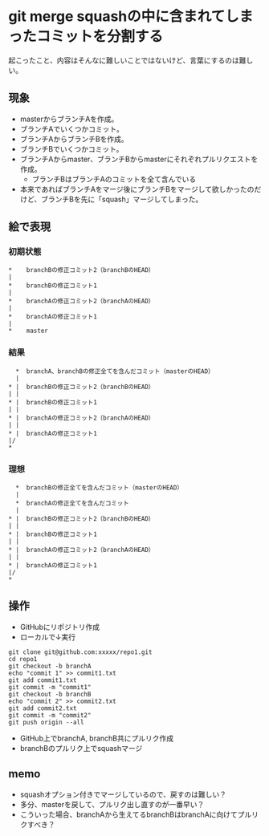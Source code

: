 # git merge squashの中に含まれてしまったコミットを分割する
起こったこと、内容はそんなに難しいことではないけど、言葉にするのは難しい。

## 現象
- masterからブランチAを作成。
- ブランチAでいくつかコミット。
- ブランチAからブランチBを作成。
- ブランチBでいくつかコミット。
- ブランチAからmaster、ブランチBからmasterにそれぞれプルリクエストを作成。
  - ブランチBはブランチAのコミットを全て含んでいる
- 本来であればブランチAをマージ後にブランチBをマージして欲しかったのだけど、ブランチBを先に「squash」マージしてしまった。

## 絵で表現
### 初期状態
```
*    branchBの修正コミット2（branchBのHEAD）
|
*    branchBの修正コミット1
|
*    branchAの修正コミット2（branchAのHEAD）
|
*    branchAの修正コミット1
|
*    master
```

### 結果

```
  *  branchA、branchBの修正全てを含んだコミット（masterのHEAD）
  |
* |  branchBの修正コミット2（branchBのHEAD）
| |
* |  branchBの修正コミット1
| |
* |  branchAの修正コミット2（branchAのHEAD）
| |
* |  branchAの修正コミット1
|/
*
```

### 理想

```
  *  branchBの修正全てを含んだコミット（masterのHEAD）
  |
  *  branchAの修正全てを含んだコミット
  |
* |  branchBの修正コミット2（branchBのHEAD）
| |
* |  branchBの修正コミット1
| |
* |  branchAの修正コミット2（branchAのHEAD）
| |
* |  branchAの修正コミット1
|/
*
```

## 操作
- GitHubにリポジトリ作成
- ローカルで↓実行
```
git clone git@github.com:xxxxx/repo1.git
cd repo1
git checkout -b branchA
echo "commit 1" >> commit1.txt
git add commit1.txt
git commit -m "commit1"
git checkout -b branchB
echo "commit 2" >> commit2.txt
git add commit2.txt
git commit -m "commit2"
git push origin --all
```
- GitHub上でbranchA, branchB共にプルリク作成
- branchBのプルリク上でsquashマージ

## memo
- squashオプション付きでマージしているので、戻すのは難しい？
- 多分、masterを戻して、プルリク出し直すのが一番早い？
- こういった場合、branchAから生えてるbranchBはbranchAに向けてプルリクすべき？
